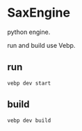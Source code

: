 ﻿# SaxEngine

python engine.

run and build use Vebp.

## run
```
vebp dev start
```

## build
```
vebp dev build
```